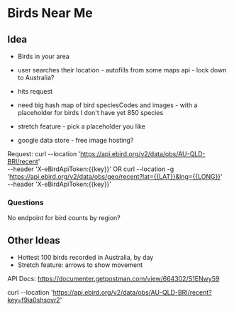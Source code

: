 # Birds Near Me

## Idea

- Birds in your area
- user searches their location - autofills from some maps api - lock down to Australia?
- hits request

- need big hash map of bird speciesCodes and images - with a placeholder for birds I don't have yet 850 species
- stretch feature - pick a placeholder you like
- google data store - free image hosting?

Request: curl --location 'https://api.ebird.org/v2/data/obs/AU-QLD-BRI/recent' \
--header 'X-eBirdApiToken:{{key}}' OR curl --location -g 'https://api.ebird.org/v2/data/obs/geo/recent?lat={{LAT}}&lng={{LONG}}' \
--header 'X-eBirdApiToken:{{key}}'

### Questions

No endpoint for bird counts by region?

## Other Ideas

- Hottest 100 birds recorded in Australia, by day
- Stretch feature: arrows to show movement

API Docs: https://documenter.getpostman.com/view/664302/S1ENwy59

curl --location 'https://api.ebird.org/v2/data/obs/AU-QLD-BRI/recent?key=f9ia0shsovr2'
